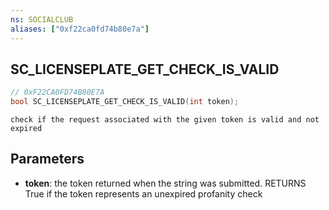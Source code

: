 ```yaml
---
ns: SOCIALCLUB
aliases: ["0xf22ca0fd74b80e7a"]
---
```

## SC_LICENSEPLATE_GET_CHECK_IS_VALID

```c
// 0xF22CA0FD74B80E7A
bool SC_LICENSEPLATE_GET_CHECK_IS_VALID(int token);
```

```
check if the request associated with the given token is valid and not expired
```

## Parameters
* **token**: the token returned when the string was submitted. RETURNS True if the token represents an unexpired profanity check
